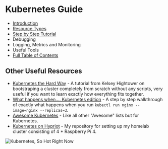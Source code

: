 # Kubernetes Guide

* [Introduction](./1-intro.md)
* [Resource Types](./2-resources.md)
* [Step by Step Tutorial](./3-tutorial.md)
* Debugging
* Logging, Metrics and Monitoring
* Useful Tools
* [Full Table of Contents](./toc.md)

## Other Useful Resources

* [Kubernetes the Hard Way](https://github.com/kelseyhightower/kubernetes-the-hard-way) - A tutorial from Kelsey Hightower on bootstraping a cluster completely from scratch without any scripts, very useful if you want to learn exactly how everything fits together.
* [What happens when.... Kubernetes edition](https://github.com/jamiehannaford/what-happens-when-k8s) - A step by step walkthrough of exactly what happens when you run `kubectl run nginx --image=nginx --replicas=3`.
* [Awesome Kubernetes](https://github.com/ramitsurana/awesome-kubernetes) - Like all other "Awesome" lists but for Kubernetes.
* [Kubernetes on Hypriot](http://github.com/REBELinBLUE/k8s-on-hypriot) - My repository for setting up my homelab cluster consisting of 4 * Raspberry Pi 4.

![Kubernetes, So Hot Right Now](https://media.makeameme.org/created/kubernetes-so-hot.jpg)
